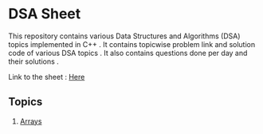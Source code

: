# DSA Sheet

This repository contains various Data Structures and Algorithms (DSA) topics implemented in C++ . It contains topicwise problem link and solution code of various DSA topics . It also contains questions done per day and their solutions .

Link to the sheet : [Here](./Coder%20Army%20Sheet.xlsx)
## Topics

1. [Arrays](./Array/Arrays.md)